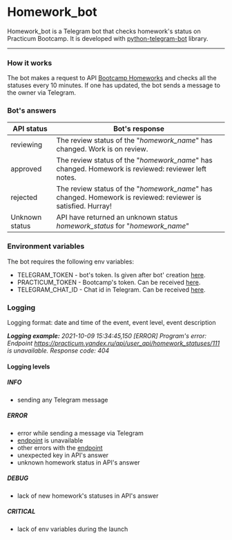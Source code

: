 # Homework_bot
Homework_bot is a Telegram bot that checks homework's status on Practicum Bootcamp. It is developed with [python-telegram-bot](https://github.com/python-telegram-bot/python-telegram-bot) library.
____

### How it works
The bot makes a request to API [Bootcamp Homeworks](https://practicum.yandex.ru/api/user_api/homework_statuses/) and checks all the statuses every 10 minutes. If one has updated, the bot sends a message to the owner via Telegram.


### Bot's answers
| API status | Bot's response |
|--------------|-----------------------------|
| reviewing | The review status of the "*homework_name*" has changed. Work is on review. |
| approved | The review status of the "*homework_name*" has changed. Homework is reviewed: reviewer left notes. |
| rejected | The review status of the "*homework_name*" has changed. Homework is reviewed: reviewer is satisfied. Hurray! |
| Unknown status | API have returned an unknown status *homework_status* for "*homework_name*" |

### Environment variables
The bot requires the following env variables:
- TELEGRAM_TOKEN - bot's token. Is given after bot' creation [here](https://t.me/BotFather).
- PRACTICUM_TOKEN - Bootcamp's token. Can be received [here](https://oauth.yandex.ru/authorize?response_type=token&client_id=1d0b9dd4d652455a9eb710d450ff456a).
- TELEGRAM_CHAT_ID - Chat id in Telegram. Can be received [here](https://t.me/userinfobot).

### Logging
Logging format: date and time of the event, event level, event description

***Logging example:***
*2021-10-09 15:34:45,150 &#91;ERROR&#93; Program's error: Endpoint https://practicum.yandex.ru/api/user_api/homework_statuses/111 is unavailable. Response code: 404*

#### Logging levels
##### INFO
- sending any Telegram message

##### ERROR
- error while sending a message via Telegram
- [endpoint](https://practicum.yandex.ru/api/user_api/homework_statuses/) is unavailable 
- other errors with the [endpoint](https://practicum.yandex.ru/api/user_api/homework_statuses/)
- unexpected key in API's answer
- unknown homework status in API's answer

##### DEBUG
- lack of new homework's statuses in API's answer

##### CRITICAL
- lack of env variables during the launch
